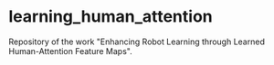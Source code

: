 # learning_human_attention
Repository of the work "Enhancing Robot Learning through Learned Human-Attention Feature Maps".
